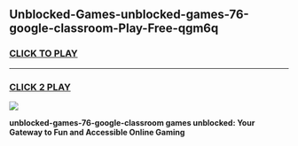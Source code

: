 
## Unblocked-Games-unblocked-games-76-google-classroom-Play-Free-qgm6q
<h3>
<a href="https://premium76.site?title=unblocked-games-76-google-classroom&ref=09A">CLICK TO PLAY</a></h3>
<hr>

<h3>
<a href="https://premium76.site?title=unblocked-games-76-google-classroom&ref=09A">CLICK 2 PLAY</a>
  
</h3>

<a href="https://premium76.site?title=unblocked-games-76-google-classroom&ref=09A"><img src="https://clearcache.store/games.png"></a>


**unblocked-games-76-google-classroom games unblocked: Your Gateway to Fun and Accessible Online Gaming**
